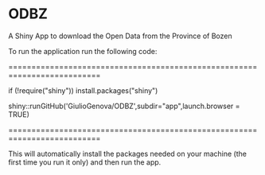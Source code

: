 # ODBZ
A Shiny App to download the Open Data from the Province of Bozen 

To run the application run the following code:

==========================================================================

if (!require("shiny")) install.packages("shiny")

shiny::runGitHub('GiulioGenova/ODBZ',subdir="app",launch.browser = TRUE)

==========================================================================

This will automatically install the packages needed on your machine (the first time you run it only) and then run the app.


